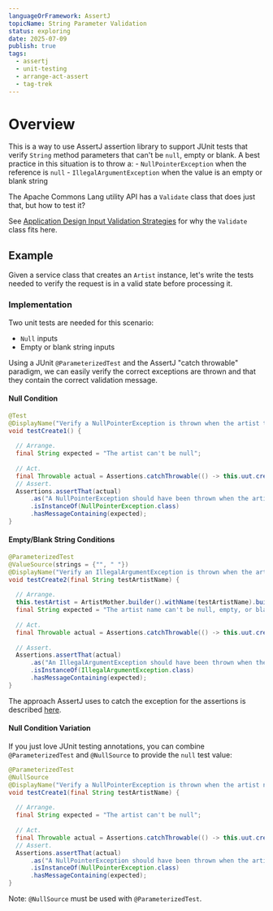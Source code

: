 ```yaml
---
languageOrFramework: AssertJ
topicName: String Parameter Validation
status: exploring
date: 2025-07-09
publish: true
tags:
  - assertj
  - unit-testing
  - arrange-act-assert
  - tag-trek
---
```


# Overview
 This is a way to use AssertJ assertion library to support JUnit tests that verify `String` method parameters that can't be `null`, empty or blank. A best practice in this situation is to throw a:
    - `NullPointerException` when the reference is `null`
    - `IllegalArgumentException` when the value is an empty or blank string

The Apache Commons Lang utility API has a `Validate` class that does just that, but how to test it?

See [Application Design Input Validation Strategies](Application%20Design%20Input%20Validation%20Strategies.md) for why the `Validate` class fits here.

## Example
Given a service class that creates an `Artist` instance, let's write the tests needed to verify 
the request is in a valid state before processing it.

### Implementation

Two unit tests are needed for this scenario:
- `Null` inputs
- Empty or blank string inputs

Using a JUnit `@ParameterizedTest` and the AssertJ "catch throwable" paradigm, we can easily verify the correct exceptions are thrown and that they contain the correct validation message.

#### Null Condition

```Java
@Test  
@DisplayName("Verify a NullPointerException is thrown when the artist to create is null")  
void testCreate1() {  
  
  // Arrange.  
  final String expected = "The artist can't be null";  
  
  // Act.  
  final Throwable actual = Assertions.catchThrowable(() -> this.uut.create(null));    
  // Assert.  
  Assertions.assertThat(actual)  
      .as("A NullPointerException should have been thrown when the artist to create was null")  
      .isInstanceOf(NullPointerException.class)  
      .hasMessageContaining(expected);  
} 
```

#### Empty/Blank String Conditions

```java
@ParameterizedTest  
@ValueSource(strings = {"", " "})  
@DisplayName("Verify an IllegalArgumentException is thrown when the artist name is null or empty")  
void testCreate2(final String testArtistName) {  
  
  // Arrange.  
  this.testArtist = ArtistMother.builder().withName(testArtistName).buildArtist();  
  final String expected = "The artist name can't be null, empty, or blank";  
  
  // Act.  
  final Throwable actual = Assertions.catchThrowable(() -> this.uut.create(this.testArtist));  
  
  // Assert.  
  Assertions.assertThat(actual)  
      .as("An IllegalArgumentException should have been thrown when the artist name was null or empty")  
      .isInstanceOf(IllegalArgumentException.class)  
      .hasMessageContaining(expected);  
}
```

The approach AssertJ uses to catch the exception for the assertions is described [here](AssertJ%20Assert%20Thrown%20Exceptions.md).

#### Null Condition Variation 
If you just love JUnit testing annotations, you can combine `@ParameterizedTest` and `@NullSource` to provide the `null` test value:

```java
@ParameterizedTest
@NullSource
@DisplayName("Verify a NullPointerException is thrown when the artist name is null")  
void testCreate1(final String testArtistName) {  
  
  // Arrange.  
  final String expected = "The artist can't be null";  
  
  // Act.  
  final Throwable actual = Assertions.catchThrowable(() -> this.uut.create(testArtistName));    
  // Assert.  
  Assertions.assertThat(actual)  
      .as("A NullPointerException should have been thrown when the artist to create was null")  
      .isInstanceOf(NullPointerException.class)  
      .hasMessageContaining(expected);  
}  
```

Note: `@NullSource` must be used with `@ParameterizedTest`.